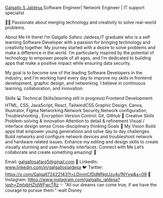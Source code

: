 [Galgallo S Jaldesa
](https://github.com/Galgallo-saf/Galgallo-saf/tree/main)
Software Engineer| Network Engineer | IT support specialist 

👩‍💻 Passionate about merging technology and creativity to solve real-world problems.

About Me
Hi there! I’m Galgallo Safaro Jaldesa,IT graduate who is a self learning Software Developer with a passion for bringing technology and creativity together. My journey started with a desire to solve problems and make a difference in the world. I’m particularly inspired by the potential of technology to empower people of all ages, and I’m dedicated to building apps that make a positive impact while ensuring data security.

My goal is to become one of the leading  Software Developers in the industry, and I’m working hard every day to improve my skills in frontend development, graphic design, and networking. I believe in continuous learning, collaboration, and innovation.

Skills
💻 Technical Skills(learning still in progress)
Frontend Development: HTML, CSS, JavaScript, React, TailwindCSS
Graphic Design: Canva, Illustrator, Figma
Networking:Network Security,Network configuration, Troubleshooting , Encryption
Version Control: Git, GitHub
🎨 Creative Skills
Problem-solving & innovation
Attention to detail & refinement
Visual / interface design sense
Cross-disciplinary thinking
Goals
🌟 My Vision
Build apps that empower young generations and solve day to day challenges.
Build networks and configure network devices and troubleshoot network and hardware related issues.
Enhance my editing and design skills to create visually stunning and user-friendly interfaces.
Connect with Me
Let’s collaborate and create something amazing! 🌟

Email: galgallosafaro5@gmail.com
💼 LinkedIn: www.linkedin.com/in/galgallosjaldesa
🐦 Twitter: https://x.com/Galgall72422143?t=LDinmCfDdMNgUzu4s1NYxw&s=09
📸 Instagram: https://www.instagram.com/galgallo_jaldesa?igsh=ZmlvbHZldWFwcTRz
✨ "All our dreams can come true, if we have the courage to pursue them."-walt Disney
